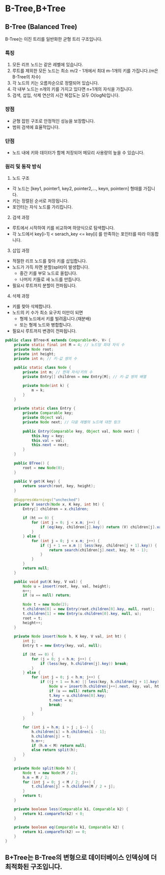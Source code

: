 # B-Tree,B+Tree

## B-Tree (Balanced Tree)
B-Tree는 이진 트리를 일반화한 균형 트리 구조입니다.
### 특징
1. 모든 리프 노드는 같은 레벨에 있습니다.
2. 루트를 제외한 모든 노드는 최소 m/2 - 1개에서 최대 m-1개의 키를 가집니다.(m은 B-Tree의 차수)
3. 각 노드의 키는 오름차순으로 정렬되어 있습니다.
4. 각 내부 노드는 n개의 키를 가지고 있다면 n+1개의 자식을 가집니다.
5. 검색, 삽입, 삭제 연산의 시간 복잡도는 모두 O(logN)입니다.
### 장점
- 균형 잡힌 구조로 안정적인 성능을 보장합니다.
- 범위 검색에 효율적입니다.
### 단점
- 노드 내에 키와 데이터가 함께 저장되어 메모리 사용량의 높을 수 있습니다.
### 원리 및 동작 방식
1. 노드 구조
- 각 노드는 [key1, pointer1, key2, pointer2,..., keyn, pointern] 형태를 가집니다.
- 키는 정렬된 순서로 저장됩니다.
- 포인터는 자식 노드를 가리킵니다.
2. 검색 과정
- 루트에서 시작하여 키를 비교하며 하양식으로 탐색합니다.
- 각 노드에서 key[i-1] < serach_key <= key[i] 를 만족하는 포인터를 따라 이동합니다.
3. 삽입 과정
- 적절한 리프 노드를 찾아 키를 삽입합니다.
- 노드가 가득 차면 분할(split)이 발생합니다.
  - 중간 키를 부모 노드로 올립니다.
  - 나머지 키들로 새 노드를 만듭니다.
- 필요시 루트까지 분할이 전파됩니다.
4. 삭제 과정
- 키를 찾아 삭제합니다.
- 노드의 키 수가 최소 요구치 미만이 되면
  - 형제 노드에서 키를 빌려옵니다.(재분배)
  - 또는 형제 노드와 병합합니다.
- 필요시 루트까지 변경이 전파됩니다.
```java
public class BTree<K extends Comparable<K>, V> {
    private static final int M = 4; // 노드당 최대 자식 수
    private Node root;
    private int height;
    private int n; // 키-값 쌍의 수
    
    public static class Node {
        private int m; // 현재 자식/키의 수
        private Entry[] children = new Entry[M]; // 키-값 쌍의 배열

        private Node(int k) {
            m = k;
        }
    }
    
    private static class Entry {
        private Comparable key;
        private Object val;
        private Node next; // 다음 레벨의 노드에 대한 링크
        
        public Entry(Comparable key, Object val, Node next) {
            this.key = key;
            this.val = val;
            this.next = next;
        }
    }
    
    public BTree() {
        root = new Node(0);
    }
    
    public V get(K key) {
        return search(root, key, height);
    }
    
    @SuppressWarnings("unchecked")
    private V search(Node x, K key, int ht) {
        Entry[] children = x.children;
        
        if (ht == 0) {
            for (int j = 0; j < x.m; j++) {
                if (eq(key, children[j].key)) return (V) children[j].val;
            }
        } else {
            for (int j = 0; j < x.m; j++) {
                if (j + 1 == x.m || less(key, children[j + 1].key)) {
                    return search(children[j].next, key, ht - 1);
                }
            }
        }
        return null;
    }

    public void put(K key, V val) {
        Node u = insert(root, key, val, height);
        n++;
        if (u == null) return;
        
        Node t = new Node(2);
        t.children[0] = new Entry(root.children[0].key, null, root);
        t.children[1] = new Entry(u.children[0].key, null, u);
        root = t;
        height++;
    }
    
    private Node insert(Node h, K key, V val, int ht) {
        int j;
        Entry t = new Entry(key, val, null);

        if (ht == 0) {
            for (j = 0; j < h.m; j++) {
                if (less(key, h.children[j].key)) break;
            }
        } else {
            for (int j = 0; j < h.m; j++) {
                if ((j + 1 == h.m) || less(key, h.children[j + 1].key)) {
                    Node u = insert(h.children[j++].next, key, val, ht - 1);
                    if (u == null) return null;
                    t.key = u.children[0].key;
                    t.next = u;
                    break;
                }
            }
        }

        for (int i = h.m; i > j ; i--) {
            h.children[i] = h.children[i - 1];
            h.children[j] = t;
            h.m++;
            if (h.m < M) return null;
            else return split(h);
        }
    }
    
    private Node split(Node h) {
        Node t = new Node(M / 2);
        h.m = M / 2;
        for (int j = 0; j < M / 2; j++) {
            t.children[j] = h.children[M / 2 + j];
        }
        return t;
    }

    private boolean less(Comparable k1, Comparable k2) {
        return k1.compareTo(k2) < 0;
    }
    
    private boolean eq(Comparable k1, Comparable k2) {
        return k1.compareTo(k2) == 0;
    }
}
```
## B+Tree는 B-Tree의 변형으로 데이터베이스 인덱싱에 더 최적화된 구조입니다.